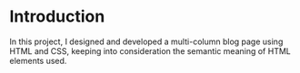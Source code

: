 # Introduction

In this project, I designed and developed a multi-column blog page using HTML and CSS, keeping into consideration the semantic meaning of HTML elements used.
